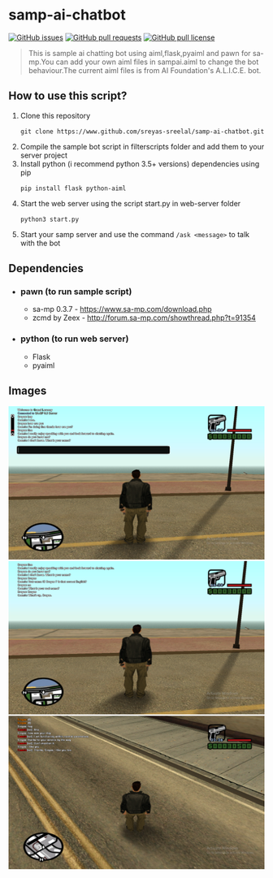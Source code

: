 # samp-ai-chatbot
[![GitHub issues](https://img.shields.io/github/issues/Sreyas-Sreelal/samp-ai-chatbot.svg)]() [![GitHub pull requests](https://img.shields.io/github/issues-pr-raw/sreyas-sreelal/samp-ai-chatbot.svg)]() [![GitHub pull license](https://img.shields.io/github/license/sreyas-sreelal/samp-ai-chatbot.svg)]()
>This is  sample ai chatting bot using aiml,flask,pyaiml and pawn for sa-mp.You can add your own aiml files in sampai.aiml to change the bot behaviour.The current aiml files is from AI Foundation's A.L.I.C.E. bot.
## How to use this script?
1. Clone this repository
   ```
   git clone https://www.github.com/sreyas-sreelal/samp-ai-chatbot.git
   ``` 
2. Compile the sample bot script in filterscripts folder and add them to your server project
3. Install python (i recommend python 3.5+ versions) dependencies using pip
    ```
    pip install flask python-aiml
    ```
4. Start the web server using the script start.py in web-server folder
    ```
    python3 start.py
    ```
5. Start your samp server and use the command `/ask <message>` to talk with the bot
## Dependencies
* ### pawn (to run sample script)
  * sa-mp 0.3.7  - https://www.sa-mp.com/download.php
  * zcmd by Zeex - http://forum.sa-mp.com/showthread.php?t=91354
* ### python (to run web server)
  * Flask
  * pyaiml
## Images
![alt text](https://github.com/Sreyas-Sreelal/samp-ai-chatbot/blob/master/pics/pic1.png?raw=true "Pic 1")
![alt text](https://github.com/Sreyas-Sreelal/samp-ai-chatbot/blob/master/pics/pic2.png?raw=true "Pic 2")
![alt text](https://github.com/Sreyas-Sreelal/samp-ai-chatbot/blob/master/pics/pic3.png?raw=true "Pic 3")

